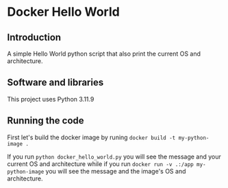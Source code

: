 # Docker Hello World

## Introduction

A simple Hello World python script that also print the current OS and architecture.

## Software and libraries

This project uses Python 3.11.9

## Running the code

First let's build the docker image by runing `docker build -t my-python-image .`

If you run `python docker_hello_world.py` you will see the message and your current OS and architecture while if you run `docker run -v .:/app my-python-image` you will see the message and the image's OS and architecture.

